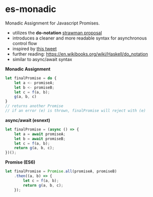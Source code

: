 # es-monadic
Monadic Assignment for Javascript Promises.

- utilizes the __do-notation__ [strawman proposal](http://wiki.ecmascript.org/doku.php?id=strawman:do_expressions)
- introduces a cleaner and more readable syntax for asynchronous control flow
- inspired by [this tweet](https://twitter.com/izs/status/694321665430261760)
- further reading: https://en.wikibooks.org/wiki/Haskell/do_notation
- similar to async/await syntax

__Monadic Assignment__
```js
let finalPromise = do {
	let a <- promiseA;
	let b <- promiseB;
	let c = f(a, b);
	g(a, b, c)
}
// returns another Promise
// if an error (e) is thrown, finalPromise will reject with (e)
```

__async/await (esnext)__
```js
let finalPromise = (async () => {
	let a = await promiseA;
	let b = await promiseB;
	let c = f(a, b);
	return g(a, b, c);
})();
```

__Promise (ES6)__
```js
let finalPromise = Promise.all(promiseA, promiseB)
	.then((a, b) => {
		let c = f(a, b);
		return g(a, b, c);
	});
```
